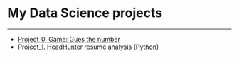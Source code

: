# My Data Science projects
---
* [Project_0. Game: Gues the number](https://github.com/Andy-Pol/Skillfactory_Data_Science_course/tree/master/Project_0)
* [Project_1. HeadHunter resume analysis (Python)](https://github.com/Andy-Pol/Skillfactory_Data_Science_course/tree/master/Project_1)
